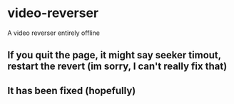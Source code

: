 # video-reverser
A video reverser entirely offline
## If you quit the page, it might say seeker timout, restart the revert (im sorry, I can't really fix that)
## It has been fixed (hopefully)
